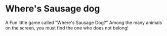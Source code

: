# Where's Sausage dog

A Fun little game called "Where's Sausage Dog?" Among the many animals on the screen, you must find the one who does not belong! 